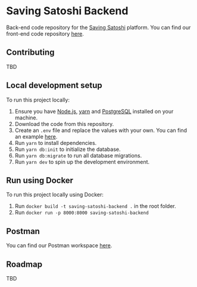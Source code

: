 # Saving Satoshi Backend

Back-end code repository for the [Saving Satoshi](https://savingsatoshi.com/) platform.
You can find our front-end code repository [here](https://github.com/saving-satoshi/saving-satoshi).

## Contributing

TBD

## Local development setup

To run this project locally:

1. Ensure you have [Node.js](https://nodejs.org), [yarn](https://yarnpkg.com/) and [PostgreSQL](https://www.postgresql.org/) installed on your machine.
2. Download the code from this repository.
3. Create an `.env` file and replace the values with your own. You can find an example [here](https://github.com/saving-satoshi/saving-satoshi-backend/blob/master/.env.example).
4. Run `yarn` to install dependencies.
5. Run `yarn db:init` to initialize the database.
6. Run `yarn db:migrate` to run all database migrations.
7. Run `yarn dev` to spin up the development environment.

## Run using Docker

To run this project locally using Docker:

1. Run `docker build -t saving-satoshi-backend .` in the root folder.
2. Run `docker run -p 8000:8000 saving-satoshi-backend`

## Postman

You can find our Postman workspace [here](https://www.postman.com/saving-satoshi/workspace/saving-satoshi/collection/1182590-df829bc3-2d1a-43dc-8048-8480dfd02f75?ctx=documentation).

## Roadmap

TBD
